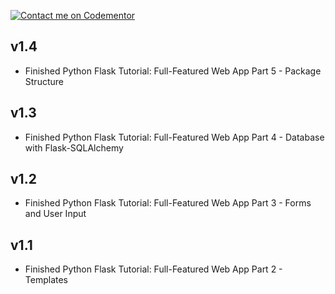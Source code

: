 [![Contact me on Codementor](https://www.codementor.io/m-badges/boonecabal/find-me-on-cm-b.svg)](https://www.codementor.io/@boonecabal?refer=badge)

## v1.4

* Finished Python Flask Tutorial: Full-Featured Web App Part 5 - Package Structure

## v1.3

* Finished Python Flask Tutorial: Full-Featured Web App Part 4 - Database with Flask-SQLAlchemy

## v1.2

* Finished Python Flask Tutorial: Full-Featured Web App Part 3 - Forms and User Input

## v1.1

* Finished Python Flask Tutorial: Full-Featured Web App Part 2 - Templates
